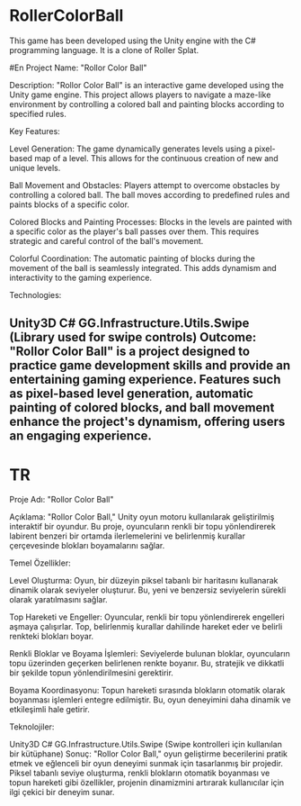 # RollerColorBall
This game has been developed using the Unity engine with the C# programming language. It is a clone of Roller Splat.

#En
Project Name: "Rollor Color Ball"

Description:
"Rollor Color Ball" is an interactive game developed using the Unity game engine. This project allows players to navigate a maze-like environment by controlling a colored ball and painting blocks according to specified rules.

Key Features:

Level Generation: The game dynamically generates levels using a pixel-based map of a level. This allows for the continuous creation of new and unique levels.

Ball Movement and Obstacles: Players attempt to overcome obstacles by controlling a colored ball. The ball moves according to predefined rules and paints blocks of a specific color.

Colored Blocks and Painting Processes: Blocks in the levels are painted with a specific color as the player's ball passes over them. This requires strategic and careful control of the ball's movement.

Colorful Coordination: The automatic painting of blocks during the movement of the ball is seamlessly integrated. This adds dynamism and interactivity to the gaming experience.

Technologies:

Unity3D
C#
GG.Infrastructure.Utils.Swipe (Library used for swipe controls)
Outcome:
"Rollor Color Ball" is a project designed to practice game development skills and provide an entertaining gaming experience. Features such as pixel-based level generation, automatic painting of colored blocks, and ball movement enhance the project's dynamism, offering users an engaging experience.
--------------------------------------------------------------------------------------------------
# TR
Proje Adı: "Rollor Color Ball"

Açıklama:
"Rollor Color Ball," Unity oyun motoru kullanılarak geliştirilmiş interaktif bir oyundur. Bu proje, oyuncuların renkli bir topu yönlendirerek labirent benzeri bir ortamda ilerlemelerini ve belirlenmiş kurallar çerçevesinde blokları boyamalarını sağlar.

Temel Özellikler:

Level Oluşturma: Oyun, bir düzeyin piksel tabanlı bir haritasını kullanarak dinamik olarak seviyeler oluşturur. Bu, yeni ve benzersiz seviyelerin sürekli olarak yaratılmasını sağlar.

Top Hareketi ve Engeller: Oyuncular, renkli bir topu yönlendirerek engelleri aşmaya çalışırlar. Top, belirlenmiş kurallar dahilinde hareket eder ve belirli renkteki blokları boyar.

Renkli Bloklar ve Boyama İşlemleri: Seviyelerde bulunan bloklar, oyuncuların topu üzerinden geçerken belirlenen renkte boyanır. Bu, stratejik ve dikkatli bir şekilde topun yönlendirilmesini gerektirir.

Boyama Koordinasyonu: Topun hareketi sırasında blokların otomatik olarak boyanması işlemleri entegre edilmiştir. Bu, oyun deneyimini daha dinamik ve etkileşimli hale getirir.

Teknolojiler:

Unity3D
C#
GG.Infrastructure.Utils.Swipe (Swipe kontrolleri için kullanılan bir kütüphane)
Sonuç:
"Rollor Color Ball," oyun geliştirme becerilerini pratik etmek ve eğlenceli bir oyun deneyimi sunmak için tasarlanmış bir projedir. Piksel tabanlı seviye oluşturma, renkli blokların otomatik boyanması ve topun hareketi gibi özellikler, projenin dinamizmini artırarak kullanıcılar için ilgi çekici bir deneyim sunar.
